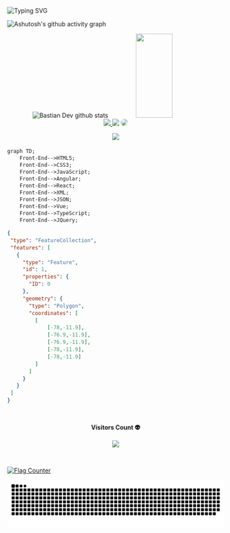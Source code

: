 <!--Title @bastndev-->
![Typing SVG](https://readme-typing-svg.herokuapp.com/?color=00b3ff&size=35&center=true&vCenter=true&width=1000&lines=HELLO👋;I'm+from+Perú;I'm+24+years+old;Welcome!)

<!--Graph-->
![Ashutosh's github activity graph](https://github-readme-activity-graph.cyclic.app/graph?username=bastndev&bg_color=0d1117&color=ffffff&line=00b3ff&point=f9fafa&area=true&hide_border=true)

<!--Skill And More Information--> 
<div align="center">  
  <img width="49%" height="195px" src="https://github-readme-stats.vercel.app/api?username=bastndev&show_icons=true&count_private=true&hide_border=true&title_color=00b3ff&icon_color=00b4ff&text_color=c9d1d9&bg_color=0d1117" alt="Bastian Dev github stats" /> 
  <img width="41%" height="195px" src="https://github-readme-stats.vercel.app/api/top-langs/?username=bastndev&layout=compact&hide_border=true&title_color=00b3ff&text_color=00b4ff&bg_color=0d1117" />
</div>

<!--Social Media-->  
<div align="center"> 
<a href="https://www.instagram.com/bastndev/" target="_blank"><img src="https://img.shields.io/badge/-Instagram-%23E4405F?style=for-the-badge&logo=instagram&logoColor=white"</a>
<a href="https://www.tiktok.com/@bastndev" target="_blank"><img src="https://img.shields.io/badge/TikTok-000?style=for-the-badge&logo=tiktok&logoColor=white" target="_blank"></a>
<a href="https://youtube.com/bastndev" target="_blank"><img src="[https://img.shields.io/badge/-Twitter-%230077B2?style=for-the-badge&logo=twitter&logoColor=white](https://img.shields.io/badge/-youtube-d71e18?style=for-the-badge&logo=youtube&logoColor=white)" style="border-radius: 30px" target="_blank"></a> 
 </div>
  
 <!--Total Contributions--> 
 <p align="center">
<img  src="https://github-readme-streak-stats.herokuapp.com?user=bastndev&theme=tokyonight_duo&hide_border=true"
</p>

   <!--Front End-->
```mermaid
graph TD;
    Front-End-->HTML5;
    Front-End-->CSS3;
    Front-End-->JavaScript;
    Front-End-->Angular;
    Front-End-->React;
    Front-End-->XML;
    Front-End-->JSON;
    Front-End-->Vue;
    Front-End-->TypeScript;
    Front-End-->JQuery;
   ```
   
 <!--Coordenadas de Rio Preto - My Home-->
  
 ```geojson
{
  "type": "FeatureCollection",
  "features": [
    {
      "type": "Feature",
      "id": 1,
      "properties": {
        "ID": 0
      },
      "geometry": {
        "type": "Polygon",
        "coordinates": [
          [
              [-78,-11.9],
              [-76.9,-11.9],
              [-76.9,-11.9],
              [-78,-11.9],
              [-78,-11.9]
          ]
        ]
      }
    }
  ]
}
```
<!--Final do Contador de Visitas-->   
<div align="center">
<br><p align="centre"><b>Visitors Count 👽 </b></p>  
<p align="center"><img align="center" src="https://profile-counter.glitch.me/{bastndev}/count.svg" /></p> 
<br>
</div>
  
<!--- Country ---> 
<a href="https://info.flagcounter.com/41uN"><img src="https://s01.flagcounter.com/countxl/41uN/bg_0D1117/txt_FFFFFF/border_0D1117/columns_8/maxflags_16/viewers_0/labels_1/pageviews_0/flags_0/percent_0/" alt="Flag Counter" border="0"></a>
  
 <!--Sneek Gusano-->
![](https://github.com/Platane/snk/raw/output/github-contribution-grid-snake.svg)
